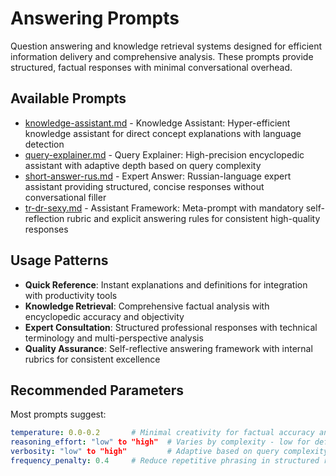 # Answering Prompts

Question answering and knowledge retrieval systems designed for efficient information delivery and comprehensive analysis. These prompts provide structured, factual responses with minimal conversational overhead.

## Available Prompts

- [knowledge-assistant.md](knowledge-assistant.md) - Knowledge Assistant: Hyper-efficient knowledge assistant for direct concept explanations with language detection
- [query-explainer.md](query-explainer.md) - Query Explainer: High-precision encyclopedic assistant with adaptive depth based on query complexity
- [short-answer-rus.md](short-answer-rus.md) - Expert Answer: Russian-language expert assistant providing structured, concise responses without conversational filler
- [tr-dr-sexy.md](tr-dr-sexy.md) - Assistant Framework: Meta-prompt with mandatory self-reflection rubric and explicit answering rules for consistent high-quality responses

## Usage Patterns

- **Quick Reference**: Instant explanations and definitions for integration with productivity tools
- **Knowledge Retrieval**: Comprehensive factual analysis with encyclopedic accuracy and objectivity
- **Expert Consultation**: Structured professional responses with technical terminology and multi-perspective analysis
- **Quality Assurance**: Self-reflective answering framework with internal rubrics for consistent excellence

## Recommended Parameters

Most prompts suggest:
```yaml
temperature: 0.0-0.2       # Minimal creativity for factual accuracy and deterministic responses
reasoning_effort: "low" to "high"  # Varies by complexity - low for definitions, high for analysis
verbosity: "low" to "high"         # Adaptive based on query complexity and integration needs
frequency_penalty: 0.4     # Reduce repetitive phrasing in structured responses
```